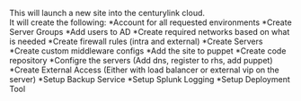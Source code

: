 This will launch a new site into the centurylink cloud.  
It will create the following:
*Account for all requested environments
*Create Server Groups
*Add users to AD
*Create required networks based on what is needed
*Create firewall rules (intra and external)
*Create Servers
*Create custom middleware configs
*Add the site to puppet
*Create code repository
*Configre the servers (Add dns, register to rhs, add puppet)
*Create External Access (Either with load balancer or external vip on the server)
*Setup Backup Service
*Setup Splunk Logging
*Setup Deployment Tool
